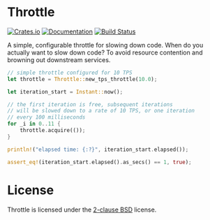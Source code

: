 # Throttle

[![Crates.io](https://img.shields.io/crates/v/mysteriouspants-throttle.svg)](https://crates.io/crates/mysteriouspants-throttle)
[![Documentation](https://docs.rs/mysteriouspants-throttle/badge.svg)](https://docs.rs/mysteriouspants-throttle/)
[![Build Status](https://travis-ci.org/mysteriouspants/throttle.svg?branch=master)](https://travis-ci.org/mysteriouspants/throttle)

A simple, configurable throttle for slowing down code. When do you actually want to slow down code? To avoid resource
contention and browning out downstream services.

```rust
// simple throttle configured for 10 TPS
let throttle = Throttle::new_tps_throttle(10.0);

let iteration_start = Instant::now();

// the first iteration is free, subsequent iterations
// will be slowed down to a rate of 10 TPS, or one iteration
// every 100 milliseconds
for _i in 0..11 {
    throttle.acquire(());
}

println!("elapsed time: {:?}", iteration_start.elapsed());

assert_eq!(iteration_start.elapsed().as_secs() == 1, true);
```

# License

Throttle is licensed under the [2-clause BSD](https://opensource.org/licenses/BSD-2-Clause) license.